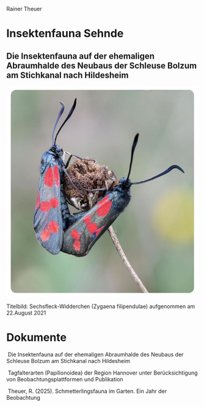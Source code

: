 Rainer Theuer
# Insektenfauna Sehnde
## Die Insektenfauna auf der ehemaligen Abraumhalde des Neubaus der Schleuse Bolzum am Stichkanal nach Hildesheim
![](titelbild.JPG)

Titelbild: Sechsfleck-Widderchen (Zygaena filipendulae) aufgenommen am 22.August 2021

# Dokumente

<a href="Insektenfauna%20Sehnde%20-%20Insektenfauna%20der%20ehemaligen%20Abraumhalde%20des%20Schleusenneubaus%20zum%20Stichkanal%20nach%20Hildesheim_FINAL.pdf" class="image fit" ><img src="https://upload.wikimedia.org/wikipedia/commons/thumb/8/87/PDF_file_icon.svg/267px-PDF_file_icon.svg.png" alt="" width="20" title="Die Insektenfauna auf der ehemaligen Abraumhalde des Neubaus der Schleuse Bolzum am Stichkanal nach Hildesheim" ></a> Die 
 Insektenfauna auf der ehemaligen Abraumhalde des Neubaus der Schleuse Bolzum am Stichkanal nach Hildesheim 

<a href="Tagfalterarten%20(Papilionoidea)%20der%20Region%20Hannover%20unter%20Ber%C3%BCcksichtigung%20von%20Beobachtungsplattformen%20und%20Publikation.pdf" class="image fit"><img src="https://upload.wikimedia.org/wikipedia/commons/thumb/8/87/PDF_file_icon.svg/267px-PDF_file_icon.svg.png" alt="" width="20" title="Tagfalterarten (Papilionoidea) der Region Hannover unter Berücksichtigung von Beobachtungsplattformen und Publikation"></a> 
 Tagfalterarten (Papilionoidea) der Region Hannover unter Berücksichtigung von Beobachtungsplattformen und Publikation

<a href="Theuer%2C%20R.%20(2025).%20Schmetterlingsfauna%20im%20Garten.%20Ein%20Jahr%20der%20Beobachtung.pdf)" class="image fit"><img src="https://upload.wikimedia.org/wikipedia/commons/thumb/8/87/PDF_file_icon.svg/267px-PDF_file_icon.svg.png" alt="" width="20" title="Schmetterlingsfauna im Garten. Ein Jahr der Beobachtung"></a>
Theuer, R. (2025). Schmetterlingsfauna im Garten. Ein Jahr der Beobachtung
